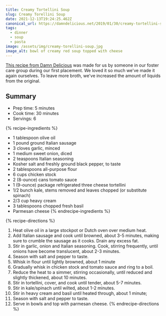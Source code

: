 ```yaml
---
title: Creamy Tortellini Soup
slug: Creamy Torellini Soup
date: 2021-12-13T19:24:25.462Z
canonical_url: https://damndelicious.net/2019/01/30/creamy-tortellini-soup/
tags:
  - dinner
  - soup
  - pasta
image: /assets/img/creamy-torellini-soup.jpg
image_alt: bowl of creamy red soup topped with cheese
---
```

[This recipe from Damn Delicious](https://damndelicious.net/2019/01/30/creamy-tortellini-soup/) was made for us by someone in our foster care group during our first placement. We loved it so much we've made it again ourselves. To leave more broth, we've increased the amount of liquids from the original.

## Summary

* Prep time: 5 minutes
* Cook time: 30 minutes
* Servings: 6

{% recipe-ingredients %}
* 1 tablespoon olive oil
* 1 pound ground Italian sausage
* 3 cloves garlic, minced
* 1 medium sweet onion, diced
* 2 teaspoons Italian seasoning
* Kosher salt and freshly ground black pepper, to taste
* 2 tablespoons all-purpose flour
* 6 cups chicken stock
* 2 (8-ounce) cans tomato sauce
* 1 (9-ounce) package refrigerated three cheese tortellini
* 1/2 bunch kale, stems removed and leaves chopped (or substitute spinach)
* 2/3 cup heavy cream
* 3 tablespoons chopped fresh basil
* Parmesan cheese
{% endrecipe-ingredients %}

{% recipe-directions %}
1. Heat olive oil in a large stockpot or Dutch oven over medium heat.
1. Add Italian sausage and cook until browned, about 3-5 minutes, making sure to crumble the sausage as it cooks. Drain any excess fat.
1. Stir in garlic, onion and Italian seasoning. Cook, stirring frequently, until onions have become translucent, about 2-3 minutes.
1. Season with salt and pepper to taste.
1. Whisk in flour until lightly browned, about 1 minute
1. Gradually whisk in chicken stock and tomato sauce and ring to a boil.
1. Reduce the heat to a simmer, stirring occasionally, until reduced and slightly thickened, about 10 minutes.
1. Stir in tortellini, cover, and cook until tender, about 5-7 minutes.
1. Stir in kale/spinach until wilted, about 1-2 minutes.
1. Stir in heavy cream and basil until heated through, about 1 minute;
1. Season with salt and pepper to taste.
1. Serve in bowls and top with parmesan cheese.
{% endrecipe-directions %}
